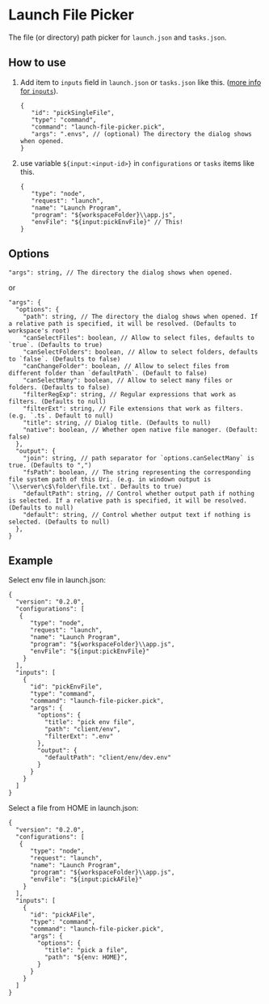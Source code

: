 # Launch File Picker

The file (or directory) path picker for `launch.json` and `tasks.json`.

## How to use

1. Add item to `inputs` field in `launch.json` or `tasks.json` like this. ([more info for `inputs`](https://code.visualstudio.com/docs/editor/variables-reference#_input-variables)).
   ```jsonc
   {
      "id": "pickSingleFile",
      "type": "command",
      "command": "launch-file-picker.pick",
      "args": ".envs", // (optional) The directory the dialog shows when opened.
   }
   ```
1. use variable `${input:<input-id>}` in `configurations` or `tasks` items like this.
   ```jsonc
   {
      "type": "node",
      "request": "launch",
      "name": "Launch Program",
      "program": "${workspaceFolder}\\app.js",
      "envFile": "${input:pickEnvFile}" // This!
   }
   ```

## Options

```jsonc
"args": string, // The directory the dialog shows when opened.
```
or
```jsonc
"args": {
  "options": {
    "path": string, // The directory the dialog shows when opened. If a relative path is specified, it will be resolved. (Defaults to workspace's root)
    "canSelectFiles": boolean, // Allow to select files, defaults to `true`. (Defaults to true)
    "canSelectFolders": boolean, // Allow to select folders, defaults to `false`. (Defaults to false)
    "canChangeFolder": boolean, // Allow to select files from different folder than `defaultPath`. (Default to false)
    "canSelectMany": boolean, // Allow to select many files or folders. (Defaults to false)
    "filterRegExp": string, // Regular expressions that work as filters. (Defaults to null)
    "filterExt": string, // File extensions that work as filters. (e.g. `.ts`. Default to null)
    "title": string, // Dialog title. (Defaults to null)
    "native": boolean, // Whether open native file manoger. (Default: false)
  },
  "output": {
    "join": string, // path separator for `options.canSelectMany` is true. (Defaults to ",")
    "fsPath": boolean, // The string representing the corresponding file system path of this Uri. (e.g. in windown output is `\\server\c$\folder\file.txt`. Defaults to true)
    "defaultPath": string, // Control whether output path if nothing is selected. If a relative path is specified, it will be resolved. (Defaults to null)
    "default": string, // Control whether output text if nothing is selected. (Defaults to null)
  },
}
```

## Example

Select env file in launch.json:

```jsonc
{
  "version": "0.2.0",
  "configurations": [
   {
      "type": "node",
      "request": "launch",
      "name": "Launch Program",
      "program": "${workspaceFolder}\\app.js",
      "envFile": "${input:pickEnvFile}"
    }
  ],
  "inputs": [
    {
      "id": "pickEnvFile",
      "type": "command",
      "command": "launch-file-picker.pick",
      "args": {
        "options": {
          "title": "pick env file",
          "path": "client/env",
          "filterExt": ".env"
        },
        "output": {
          "defaultPath": "client/env/dev.env"
        }
      }
    }
  ]
}
```

Select a file from HOME in launch.json:

```jsonc
{
  "version": "0.2.0",
  "configurations": [
   {
      "type": "node",
      "request": "launch",
      "name": "Launch Program",
      "program": "${workspaceFolder}\\app.js",
      "envFile": "${input:pickAFile}"
    }
  ],
  "inputs": [
    {
      "id": "pickAFile",
      "type": "command",
      "command": "launch-file-picker.pick",
      "args": {
        "options": {
          "title": "pick a file",
          "path": "${env: HOME}",
        }
      }
    }
  ]
}
```
